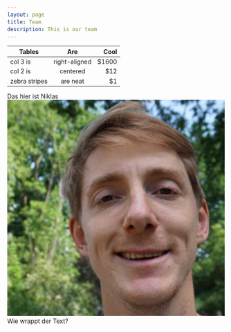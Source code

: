 ```yaml
---
layout: page
title: Team
description: This is our team
---
```


| Tables        | Are           | Cool  |
| ------------- |:-------------:| -----:|
| col 3 is      | right-aligned | $1600 |
| col 2 is      | centered      |   $12 |
| zebra stripes | are neat      |    $1 |




Das hier ist Niklas
![Niklas](../img/profile/NiklasWulkow.png)
Wie wrappt der Text?
